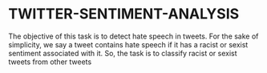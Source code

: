 # TWITTER-SENTIMENT-ANALYSIS
 The objective of this task is to detect hate speech in tweets. For the sake of  simplicity, we say a tweet contains hate speech if it has a racist or sexist  sentiment associated with it. So, the task is to classify racist or sexist tweets from  other tweets
